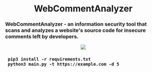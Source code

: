 <div align="center"> <h1> WebCommentAnalyzer </h1></div>
<h3> WebCommentAnalyzer - an information security tool that scans and analyzes a website's source code for insecure comments left by developers. </h3>
<div align="center"> <img src="https://media2.giphy.com/media/H6E7CjSrSVWhgEV7E8/giphy.gif?cid=ecf05e478pm9qylq0bjnj9002lkilqx1yb032v8x58tik2nx&rid=giphy.gif&ct=s"></div>
<div>
  <h3>
<pre><code> pip3 install -r requirements.txt </code>
<code> python3 main.py -t https://example.com -d 5 </code></pre>
  </h3>
</div>
